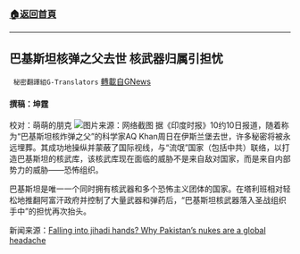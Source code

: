 ###  [:house:返回首頁](https://github.com/ourhimalayas/txt)
---


## 巴基斯坦核弹之父去世 核武器归属引担忧
` 秘密翻譯組G-Translators` [轉載自GNews](https://gnews.org/zh-hans/1586445/)

#### 撰稿：坤霆
校对：萌萌的朋克
![](https://assets.gnews.org/wp-content/uploads/2021/10/4-28.jpg)图片来源：网络截图
据《印度时报》10约10日报道，随着称为“巴基斯坦核炸弹之父”的科学家AQ Khan周日在伊斯兰堡去世，许多秘密将被永远埋葬。其成功地操纵并蒙蔽了国际视线，与“流氓”国家（包括中共）联络，以打造巴基斯坦的核武库，该核武库现在面临的威胁不是来自敌对国家，而是来自内部势力的威胁——恐怖组织。

巴基斯坦是唯一一个同时拥有核武器和多个恐怖主义团体的国家。在塔利班相对轻松地推翻阿富汗政府并控制了大量武器和弹药后，“巴基斯坦核武器落入圣战组织手中”的担忧再次抬头。

新闻来源：[Falling into jihadi hands? Why Pakistan’s nukes are a global headache](https://timesofindia.indiatimes.com/world/pakistan/falling-into-jihadi-hands-why-paks-nukes-are-a-global-headache/articleshow/86915107.cms)
